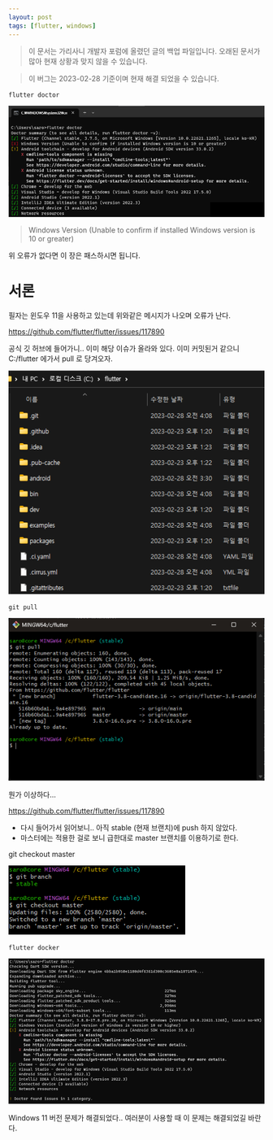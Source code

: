 ```yaml
---
layout: post
tags: [flutter, windows]
---
```


> 이 문서는 가리사니 개발자 포럼에 올렸던 글의 백업 파일입니다.
오래된 문서가 많아 현재 상황과 맞지 않을 수 있습니다.

> 이 버그는 2023-02-28 기준이며 현재 해결 되었을 수 있습니다.

```
flutter doctor
```
![설명](/file/forum/42e249da-a06b-4796-aa74-4f1f4e0a59d0.png)

> Windows Version (Unable to confirm if installed Windows version is 10 or greater)

위 오류가 없다면 이 장은 패스하시면 됩니다.


# 서론
필자는 윈도우 11을 사용하고 있는데 위와같은 메시지가 나오며 오류가 난다.

https://github.com/flutter/flutter/issues/117890

공식 깃 허브에 들어가니.. 이미 해당 이슈가 올라와 있다.
이미 커밋된거 같으니 C:/flutter 에가서 pull 로 당겨오자.

![설명](/file/forum/4e947308-6bee-4663-87f0-b995b88252f7.png)

```
git pull
```
![설명](/file/forum/9a2d310d-9e20-427c-9285-8fa60291f255.png)

뭔가 이상하다...

https://github.com/flutter/flutter/issues/117890
- 다시 들어가서 읽어보니.. 아직 stable (현재 브랜치)에 push 하지 않았다.
- 마스터에는 적용한 걸로 보니 급한대로 master 브랜치를 이용하기로 한다.


git checkout master

![설명](/file/forum/5529e061-82a7-4931-bb2e-3ce914464602.png)


```
flutter docker
```
![설명](/file/forum/10d80c09-2322-4ee4-8700-f7125117bb29.png)


Windows 11 버전 문제가 해결되었다.. 
여러분이 사용할 때 이 문제는 해결되었길 바란다.